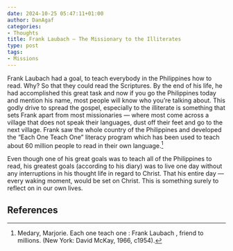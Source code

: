 ```yaml
---
date: 2024-10-25 05:47:11+01:00
author: DanAgaf
categories:
- Thoughts
title: Frank Laubach — The Missionary to the Illiterates
type: post
tags:
- Missions
---
```




Frank Laubach had a goal, to teach everybody in the Philippines how to read. Why? So that they could read the Scriptures. By the end of his life, he had accomplished this great task and now if you go the Philippines today and mention his name, most people will know who you’re talking about. This godly drive to spread the gospel, especially to the illiterate is something that sets Frank apart from most missionaries — where most come across a village that does not speak their languages, dust off their feet and go to the next village. Frank saw the whole country of the Philippines and developed the “Each One Teach One” literacy program which has been used to teach about 60 million people to read in their own language.[^1]




Even though one of his great goals was to teach all of the Philippines to read, his greatest goals (according to his diary) was to live one day without any interruptions in his thought life in regard to Christ. That his entire day — every waking moment, would be set on Christ. This is something surely to reflect on in our own lives.





## References

[^1]: Medary, Marjorie. Each one teach one : Frank Laubach , friend to millions. (New York: David McKay, 1966, c1954).


